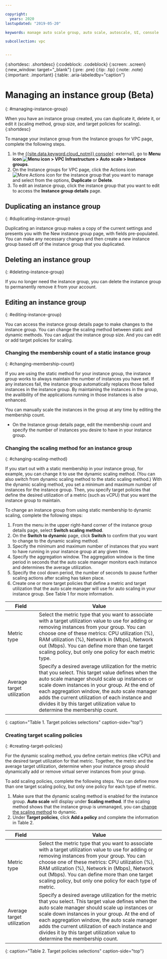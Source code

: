 ```yaml
---

copyright:
  years: 2020 
lastupdated: "2019-05-20"

keywords: manage auto scale group, auto scale, autoscale, UI, console

subcollection: vpc


---
```


{:shortdesc: .shortdesc}
{:codeblock: .codeblock}
{:screen: .screen}
{:new_window: target="_blank"}
{:pre: .pre}
{:tip: .tip}
{:note: .note}
{:important: .important}
{:table: .aria-labeledby="caption"}

# Managing an instance group (Beta)
{: #managing-instance-group}

When you have an instance group created, you can duplicate it, delete it, or edit it (scaling method, group size, and target policies for 
scaling).   
{:shortdesc}

To manage your instance group from the Instance groups for VPC page, complete the following steps.

1. In the [{{site.data.keyword.cloud_notm}} console](https://{DomainName}/vpc-ext){: external}, go to **Menu icon ![Menu icon](../icons/icon_hamburger.svg) >
VPC Infrastructure > Auto scale > Instance groups**.
2. On the Instance groups for VPC page, click the Actions icon ![More Actions icon](../icons/action-menu-icon.svg) for the instance group that you want to manage and select from the options, **Duplicate** or **Delete**. 
3. To edit an instance group, click the instance group that you want to edit to access the **Instance group details** page. 

## Duplicating an instance group
{: #duplicating-instance-group}

Duplicating an instance group makes a copy of the current settings and presents you with the New instance group page, with fields pre-populated. You can make any necessary changes and then create a new instance group based off of the instance group that you duplicated.

## Deleting an instance group
{: #deleting-instance-group}

If you no longer need the instance group, you can delete the instance group to permanently remove it from your account.


## Editing an instance group 
{: #editing-instance-group}

You can access the instance group details page to make changes to the instance group. You can change the scaling method between static and dynamic methods. You can adjust the instance group size. And you can edit or add target policies for scaling. 


### Changing the membership count of a static instance group
{: #changing-membership-count}

If you are using the static method for your instance group, the instance group works to always maintain the number of instances you have set. If any instances fail, the instance group automatically replaces those failed instances in the instance group. By maintaining the instances in the group, the availibility of the applications running in those instances is also enhanced. 

You can manually scale the instances in the group at any time by editing the membership count. 

- On the Instance group details page, edit the membership count and specify the number of instances you desire to have in your instance group. 

### Changing the scaling method for an instance group
{: #changing-scaling-method}

If you start out with a static membership in your instance group, for example, you can change it to use the dynamic scaling method. (You can also switch from dynamic scaling method to the static scaling method.) With the dynamic scaling method, you set a minimum and maximum number of instances for the instance group. Then, you specify target policies that define the desired utilization of a metric (such as vCPU) that you want the instance group to maintain.

To change an instance group from using static membership to dynamic scaling, complete the following steps:

1. From the menu in the upper right-hand corner of the instance group details page, select **Switch scaling method**. 
2. On the **Switch to dynamic** page, click **Switch** to confirm that you want to change to the dynamic scaling method.
3. Specify the minimum and maximum number of instances that you want to have running in your instance group at any given time.
4. Specify the aggregation window. The aggregation window is the time period in seconds that the auto scale manager monitors each instance and determines the average utilization.
5. Specify the cool down period, the number of seconds to pause further scaling actions after scaling has taken place.
6. Create one or more target policies that define a metric and target utilization that the auto scale manager will use for auto scaling in your instance group. See Table 1 for more information. 

| Field | Value |
|-------|-------|
| Metric type | Select the metric type that you want to associate with a target utilization value to use for adding or removing instances from your group. You can choose one of these metrics: CPU utilization (%), RAM utilization (%), Network in (Mbps), Network out (Mbps). You can define more than one target scaling policy, but only one policy for each metric type. |
| Average target utilization | Specify a desired average utilization for the metric that you select. This target value defines when the auto scale manager should scale up instances or scale down instances in your group. At the end of each aggregation window, the auto scale manager adds the current utilization of each instance and divides it by this target utilization value to determine the membership count. |
{: caption="Table 1. Target policies selections" caption-side="top"}

### Creating target scaling policies
{: #creating-target-policies}

For the dynamic scaling method, you define certain metrics (like vCPU) and the desired target utilization for that metric. Together, the metric and the average target utilization, determine when your instance group should dynamically add or remove virtual server instances from your group. 

To add scaling policies, complete the following steps. You can define more than one target scaling policy, but only one policy for each type of metric.

1. Make sure that the dynamic scaling method is enabled for the instance group. **Auto scale** will display under **Scaling method**. If the scaling method shows that the instance group is unmanaged, you can [change the scaling method](/docs/vpc?topic=vpc-managing-instance-group#changing-scaling-method) to dynamic.
2. Under **Target policies**, click **Add a policy** and complete the information in Table 2.

| Field | Value |
|-------|-------|
| Metric type | Select the metric type that you want to associate with a target utilization value to use for adding or removing instances from your group. You can choose one of these metrics: CPU utilization (%), RAM utilization (%), Network in (Mbps), Network out (Mbps). You can define more than one target scaling policy, but only one policy for each type of metric. |
| Average target utilization | Specify a desired average utilization for the metric that you select. This target value defines when the auto scale manager should scale up instances or scale down instances in your group. At the end of each aggregation window, the auto scale manager adds the current utilization of each instance and divides it by this target utilization value to determine the membership count. |
{: caption="Table 2. Target policies selections" caption-side="top"}
